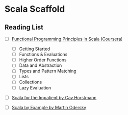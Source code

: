 # Scala Scaffold

## Reading List

- [ ] [Functional Programming Principles in Scala (Coursera)](https://www.coursera.org/course/progfun)
  - [ ] Getting Started
  - [ ] Functions & Evaluations
  - [ ] Higher Order Functions
  - [ ] Data and Abstraction
  - [ ] Types and Pattern Matching
  - [ ] Lists
  - [ ] Collections
  - [ ] Lazy Evaluation
- [ ] [Scala for the Impatient by Cay Horstmann](#)
- [ ] [Scala by Example by Martin Odersky](#)

